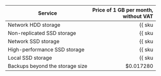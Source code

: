 | Service | Price of 1 GB per month,<br>without VAT |
|---------------------------------|------------------------------------------------------------:|
| Network HDD storage | {{ sku|USD|mdb.cluster.network-hdd.greenplum|month|string }} |
| Non-replicated SSD storage | {{ sku|USD|mdb.cluster.local-nvme.greenplum|month|string }} |
| Network SSD storage | {{ sku|USD|mdb.cluster.local-nvme.greenplum|month|string }} |
| High-performance SSD storage | {{ sku|USD|mdb.cluster.network-ssd-io-m3.greenplum|month|string }} |
| Local SSD storage | {{ sku|USD|mdb.cluster.local-nvme.greenplum|month|string }} |
| Backups beyond the storage size | $0.017280 |
